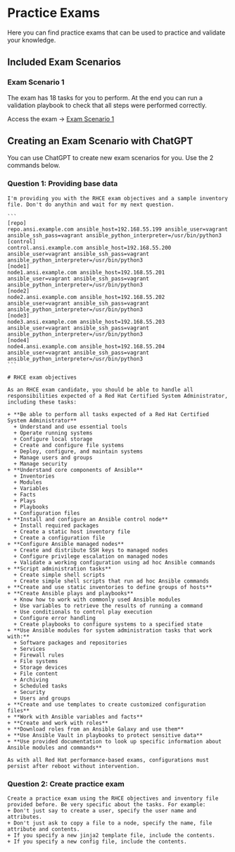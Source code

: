 # Practice Exams

Here you can find practice exams that can be used to practice and validate your knowledge.

## Included Exam Scenarios

### Exam Scenario 1

The exam has 18 tasks for you to perform. At the end you can run a validation playbook to check that all steps were performed correctly.

Access the exam -> [Exam Scenario 1](./exam1/README.md)

## Creating an Exam Scenario with ChatGPT

You can use ChatGPT to create new exam scenarios for you. Use the 2 commands below.

### Question 1: Providing base data

    I'm providing you with the RHCE exam objectives and a sample inventory file. Don't do anythin and wait for my next question.

    ```
    [repo]
    repo.ansi.example.com ansible_host=192.168.55.199 ansible_user=vagrant ansible_ssh_pass=vagrant ansible_python_interpreter=/usr/bin/python3
    [control]
    control.ansi.example.com ansible_host=192.168.55.200 ansible_user=vagrant ansible_ssh_pass=vagrant ansible_python_interpreter=/usr/bin/python3
    [node1]
    node1.ansi.example.com ansible_host=192.168.55.201 ansible_user=vagrant ansible_ssh_pass=vagrant ansible_python_interpreter=/usr/bin/python3
    [node2]
    node2.ansi.example.com ansible_host=192.168.55.202 ansible_user=vagrant ansible_ssh_pass=vagrant ansible_python_interpreter=/usr/bin/python3
    [node3]
    node3.ansi.example.com ansible_host=192.168.55.203 ansible_user=vagrant ansible_ssh_pass=vagrant ansible_python_interpreter=/usr/bin/python3
    [node4]
    node4.ansi.example.com ansible_host=192.168.55.204 ansible_user=vagrant ansible_ssh_pass=vagrant ansible_python_interpreter=/usr/bin/python3
    ```

    # RHCE exam objectives

    As an RHCE exam candidate, you should be able to handle all responsibilities expected of a Red Hat Certified System Administrator, including these tasks:

    + **Be able to perform all tasks expected of a Red Hat Certified System Administrator**
      + Understand and use essential tools
      + Operate running systems
      + Configure local storage
      + Create and configure file systems
      + Deploy, configure, and maintain systems
      + Manage users and groups
      + Manage security
    + **Understand core components of Ansible**
      + Inventories
      + Modules
      + Variables
      + Facts
      + Plays
      + Playbooks
      + Configuration files
    + **Install and configure an Ansible control node**
      + Install required packages
      + Create a static host inventory file
      + Create a configuration file
    + **Configure Ansible managed nodes**
      + Create and distribute SSH keys to managed nodes
      + Configure privilege escalation on managed nodes
      + Validate a working configuration using ad hoc Ansible commands
    + **Script administration tasks**
      + Create simple shell scripts
      + Create simple shell scripts that run ad hoc Ansible commands
    + **Create and use static inventories to define groups of hosts**
    + **Create Ansible plays and playbooks**
      + Know how to work with commonly used Ansible modules
      + Use variables to retrieve the results of running a command
      + Use conditionals to control play execution
      + Configure error handling
      + Create playbooks to configure systems to a specified state
    + **Use Ansible modules for system administration tasks that work with:**
      + Software packages and repositories
      + Services
      + Firewall rules
      + File systems
      + Storage devices
      + File content
      + Archiving
      + Scheduled tasks
      + Security
      + Users and groups
    + **Create and use templates to create customized configuration files**
    + **Work with Ansible variables and facts**
    + **Create and work with roles**
    + **Download roles from an Ansible Galaxy and use them**
    + **Use Ansible Vault in playbooks to protect sensitive data**
    + **Use provided documentation to look up specific information about Ansible modules and commands**

    As with all Red Hat performance-based exams, configurations must persist after reboot without intervention.

### Question 2: Create practice exam

    Create a practice exam using the RHCE objectives and inventory file provided before. Be very specific about the tasks. For example:
    + Don't just say to create a user, specify the user name and attributes.
    + Don't just ask to copy a file to a node, specify the name, file attribute and contents.
    + If you specify a new jinja2 template file, include the contents.
    + If you specify a new config file, include the contents.
